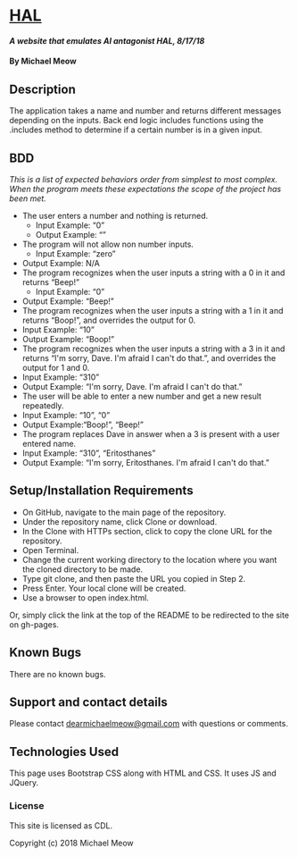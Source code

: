 # [HAL](https://michaelmeow.github.io/beep_boop)

#### _A website that emulates AI antagonist HAL, 8/17/18_

#### By Michael Meow

## Description

The application takes a name and number and returns different messages depending on the inputs.  Back end logic includes functions using the .includes method to determine if a certain number is in a given input.

## BDD

_This is a list of expected behaviors order from simplest to most complex.  When the program meets these expectations the scope of the project has been met._

* The user enters a number and nothing is returned.
  *	Input Example: “0”
  *	Output Example: “”
*	The program will not allow non number inputs.
	* Input Example: “zero”
  *	Output Example: N/A
*	The program recognizes when the user inputs a string with a 0 in it and returns “Beep!”
	* Input Example: “0”
  *	Output Example: “Beep!”
*	The program recognizes when the user inputs a string with a 1 in it and returns “Boop!”, and overrides the output for 0.
  *	Input Example: “10”
  *	Output Example: “Boop!”
*	The program recognizes when the user inputs a string with a 3 in it and returns “I'm sorry, Dave. I'm afraid I can't do that.”, and overrides the output for 1 and 0.
  *	Input Example: “310”
  *	Output Example: “I'm sorry, Dave. I'm afraid I can't do that.”
*	The user will be able to enter a new number and get a new result repeatedly.
  *	Input Example: “10”, “0”
  *	Output Example:“Boop!”, “Beep!”
*	The program replaces Dave in answer when a 3 is present with a user entered name.
  *	Input Example: “310”, “Eritosthanes”
  *	Output Example: “I'm sorry, Eritosthanes. I'm afraid I can't do that.”


## Setup/Installation Requirements

* On GitHub, navigate to the main page of the repository.
* Under the repository name, click Clone or download.
* In the Clone with HTTPs section, click  to copy the clone URL for the repository.
* Open Terminal.
* Change the current working directory to the location where you want the cloned directory to be made.
* Type git clone, and then paste the URL you copied in Step 2.
* Press Enter. Your local clone will be created.
* Use a browser to open index.html.

Or, simply click the link at the top of the README to be redirected to the site on gh-pages.

## Known Bugs

There are no known bugs.

## Support and contact details

Please contact dearmichaelmeow@gmail.com with questions or comments.

## Technologies Used

This page uses Bootstrap CSS along with HTML and CSS.  It uses JS and JQuery.

### License

This site is licensed as CDL.

Copyright (c) 2018 Michael Meow

